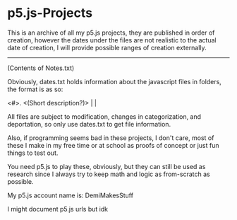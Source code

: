 # p5.js-Projects
This is an archive of all my p5.js projects, they are published in order of creation, however the dates under the files are not realistic to the actual date of creation, I will provide possible ranges of creation externally.
_______________________________________________________________________________________________________

(Contents of Notes.txt)

Obviously, dates.txt holds information about the javascript files in folders, the format is as so:

<#>. <NAME> <(Short description?)> | <DATE CREATED> | <DATE MODIFIED>

All files are subject to modification, changes in categorization, and deportation, so only use dates.txt to get file information.

Also, if programming seems bad in these projects, I don't care, most of these I make in my free time or at school as proofs of concept or just fun things to test out.

You need p5.js to play these, obviously, but they can still be used as research since I always try to keep math and logic as from-scratch as possible.

My p5.js account name is: DemiMakesStuff

I might document p5.js urls but idk
